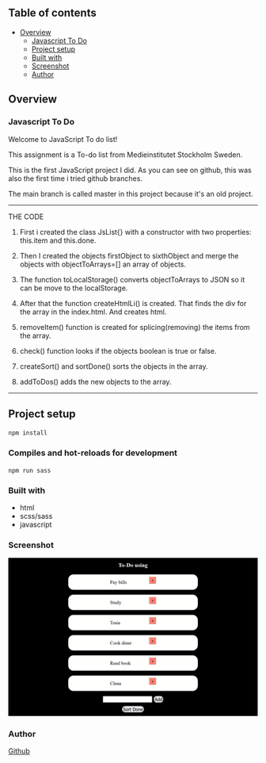 ## Table of contents

- [Overview](#overview)
  - [Javascript To Do](#javascript-to-do)
  - [Project setup](#project-setup)
  - [Built with](#built-with)
  - [Screenshot](#screenshot)
  - [Author](#author)

## Overview

### Javascript To Do

Welcome to JavaScript To do list!

This assignment is a To-do list from Medieinstitutet Stockholm Sweden.

This is the first JavaScript project I did. As you can see on github, this was also the first time i tried github branches.

The main branch is called master in this project because it's an old project.

---

THE CODE

1. First i created the class JsList{} with a constructor with two properties: this.item and this.done.

2. Then I created the objects firstObject to sixthObject and merge the objects with objectToArrays=[] an array of objects.

3. The function toLocalStorage() converts objectToArrays to JSON so it can be move to the localStorage.

4. After that the function createHtmlLi() is created. That finds the div for the array in the index.html. And creates html.

5. removeItem() function is created for splicing(removing) the items from the array.

6. check() function looks if the objects boolean is true or false.

7. createSort() and sortDone() sorts the objects in the array.

8. addToDos() adds the new objects to the array.

---

## Project setup

```
npm install
```

### Compiles and hot-reloads for development

```
npm run sass
```

### Built with

- html
- scss/sass
- javascript

### Screenshot

![Screenshot](./assets/SiteScreenshot.png)

### Author

[Github](https://github.com/Rasweb)
